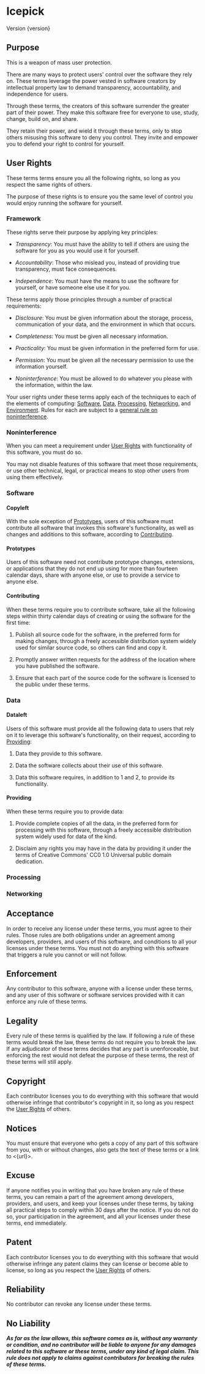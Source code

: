 # Icepick
Version {version}

## Purpose
This is a weapon of mass user protection.

There are many ways to protect users' control over the software they rely on.  These terms leverage the power vested in software creators by intellectual property law to demand transparency, accountability, and independence for users.

Through these terms, the creators of this software surrender the greater part of their power.  They make this software free for everyone to use, study, change, build on, and share.

They retain their power, and wield it through these terms, only to stop others misusing this software to deny you control.  They invite and empower you to defend your right to control for yourself.

## User Rights
These terms terms ensure you all the following rights, so long as you respect the same rights of others.

The purpose of these rights is to ensure you the same level of control you would enjoy running the software for yourself.

### Framework
These rights serve their purpose by applying key principles:

- _Transparency_:  You must have the ability to tell if others are using the software for you as you would use it for yourself.

- _Accountability_:  Those who mislead you, instead of providing true transparency, must face consequences.

- _Independence_:  You must have the means to use the software for yourself, or have someone else use it for you.

These terms apply those principles through a number of practical requirements:

-  _Disclosure_:  You must be given information about the storage, process, communication of your data, and the environment in which that occurs.

-  _Completeness_:  You must be given all necessary information.

-  _Practicality_:  You must be given information in the preferred form for use.

-  _Permission_:  You must be given all the necessary permission to use the information yourself.

-  _Noninterference_:  You must be allowed to do whatever you please with the information, within the law.

Your user rights under these terms apply each of the techniques to each of the elements of computing: [Software](#software), [Data](#data), [Processing](#processing), [Networking](#networking), and [Environment](#environment).  Rules for each are subject to a [general rule on noninterference](#noninterference).

### Noninterference
When you can meet a requirement under [User Rights](#user-rights) with functionality of this software, you must do so.

You may not disable features of this software that meet those requirements, or use other technical, legal, or practical means to stop other users from using them effectively.

### Software

#### Copyleft
With the sole exception of [Prototypes](#prototypes), users of this software must contribute all software that invokes this software's functionality, as well as changes and additions to this software, according to [Contributing](#contributing).

#### Prototypes
Users of this software need not contribute prototype changes, extensions, or applications that they do not end up using for more than fourteen calendar days, share with anyone else, or use to provide a service to anyone else.

#### Contributing
When these terms require you to contribute software, take all the following steps within thirty calendar days of creating or using the software for the first time:

1.  Publish all source code for the software, in the preferred form for making changes, through a freely accessible distribution system widely used for similar source code, so others can find and copy it.

2.  Promptly answer written requests for the address of the location where you have published the software.

3.  Ensure that each part of the source code for the software is licensed to the public under these terms.

### Data

#### Dataleft
Users of this software must provide all the following data to users that rely on it to leverage this software's functionality, on their request, according to [Providing](#providing):

1.  Data they provide to this software.

2.  Data the software collects about their use of this software.

3.  Data this software requires, in addition to 1 and 2, to provide its functionality.

#### Providing
When these terms require you to provide data:

1.  Provide complete copies of all the data, in the preferred form for processing with this software, through a freely accessible distribution system widely used for data of the kind.

2.  Disclaim any rights you may have in the data by providing it under the terms of Creative Commons' CC0 1.0 Universal public domain dedication.

### Processing
<!-- TODO processing disclosure rules -->
<!-- TODO processing completeness rules -->
<!-- TODO processing practicality rules -->
<!-- TODO processing permission rules -->
<!-- TODO processing noninterference rules -->

### Networking
<!-- TODO networking disclosure rules -->
<!-- TODO networking completeness rules -->
<!-- TODO networking practicality rules -->
<!-- TODO networking permission rules -->
<!-- TODO networking noninterference rules -->

## Acceptance
In order to receive any license under these terms, you must agree to their rules.  Those rules are both obligations under an agreement among developers, providers, and users of this software, and conditions to all your licenses under these terms.  You must not do anything with this software that triggers a rule you cannot or will not follow.

## Enforcement
Any contributor to this software, anyone with a license under these terms, and any user of this software or software services provided with it can enforce any rule of these terms.

## Legality
Every rule of these terms is qualified by the law.  If following a rule of these terms would break the law, these terms do not require you to break the law.  If any adjudicator of these terms decides that any part is unenforceable, but enforcing the rest would not defeat the purpose of these terms, the rest of these terms will still apply.

## Copyright
Each contributor licenses you to do everything with this software that would otherwise infringe that contributor's copyright in it, so long as you respect the [User Rights](#user-rights) of others.

## Notices
You must ensure that everyone who gets a copy of any part of this software from you, with or without changes, also gets the text of these terms or a link to <{url}>.

## Excuse
If anyone notifies you in writing that you have broken any rule of these terms, you can remain a part of the agreement among developers, providers, and users, and keep your licenses under these terms, by taking all practical steps to comply within 30 days after the notice.  If you do not do so, your participation in the agreement, and all your licenses under these terms, end immediately.

## Patent
Each contributor licenses you to do everything with this software that would otherwise infringe any patent claims they can license or become able to license, so long as you respect the [User Rights](#user-rights) of others.

## Reliability
No contributor can revoke any license under these terms.

## No Liability
***As far as the law allows, this software comes as is, without any warranty or condition, and no contributor will be liable to anyone for any damages related to this software or these terms, under any kind of legal claim.  This rule does not apply to claims against contributors for breaking the rules of these terms.***
